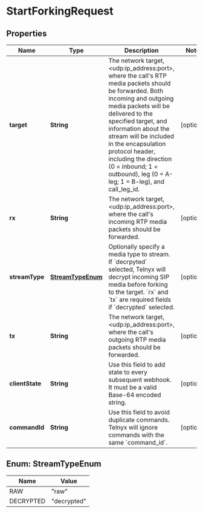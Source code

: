 

# StartForkingRequest

## Properties

Name | Type | Description | Notes
------------ | ------------- | ------------- | -------------
**target** | **String** | The network target, &lt;udp:ip_address:port&gt;, where the call&#39;s RTP media packets should be forwarded. Both incoming and outgoing media packets will be delivered to the specified target, and information about the stream will be included in the encapsulation protocol header, including the direction (0 &#x3D; inbound; 1 &#x3D; outbound), leg (0 &#x3D; A-leg; 1 &#x3D; B-leg), and call_leg_id. |  [optional]
**rx** | **String** | The network target, &lt;udp:ip_address:port&gt;, where the call&#39;s incoming RTP media packets should be forwarded. |  [optional]
**streamType** | [**StreamTypeEnum**](#StreamTypeEnum) | Optionally specify a media type to stream. If &#x60;decrpyted&#x60; selected, Telnyx will decrypt incoming SIP media before forking to the target. &#x60;rx&#x60; and &#x60;tx&#x60; are required fields if &#x60;decrypted&#x60; selected. |  [optional]
**tx** | **String** | The network target, &lt;udp:ip_address:port&gt;, where the call&#39;s outgoing RTP media packets should be forwarded. |  [optional]
**clientState** | **String** | Use this field to add state to every subsequent webhook. It must be a valid Base-64 encoded string. |  [optional]
**commandId** | **String** | Use this field to avoid duplicate commands. Telnyx will ignore commands with the same &#x60;command_id&#x60;. |  [optional]



## Enum: StreamTypeEnum

Name | Value
---- | -----
RAW | &quot;raw&quot;
DECRYPTED | &quot;decrypted&quot;



